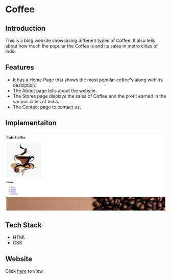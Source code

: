 # Coffee
## Introduction
This is a blog website showcasing different types of Coffee. It also tells about how much the popular the Coffee is and its sales in metro cities of India.

## Features
* It has a Home Page that shows the most popular coffee's along with its desciption.
* The About page tells about the website.
* The Stores page displays the sales of Coffee and the profit earned in the various cities of India.
* The Contact page to contact us.

## Implementaiton
![Coffee](/images2/home.png)

## Tech Stack
* HTML
* CSS

## Website
Click [here](https://chinmay908.github.io/coffee/index.html) to view.

